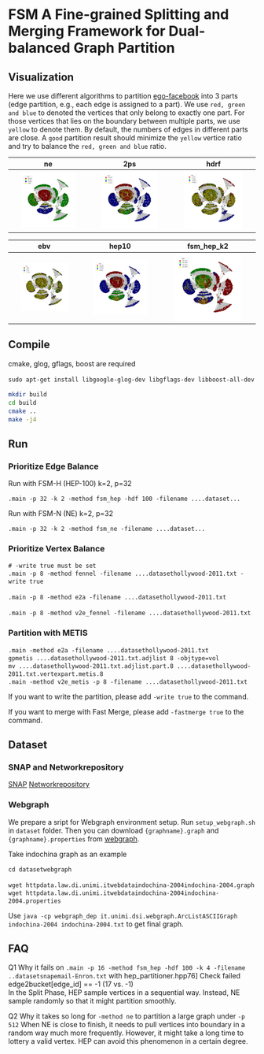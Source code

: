 FSM A Fine-grained Splitting and Merging Framework for Dual-balanced Graph Partition
=============================================

## Visualization

Here we use different algorithms to partition [ego-facebook](httpssnap.stanford.edudataego-Facebook.html) into 3 parts (edge partition, e.g., each edge is assigned to a part).
We use `red, green and blue` to denoted the vertices that only belong to exactly one part.
For those vertices that lies on the boundary between multiple parts, we use `yellow` to denote them.
By default, the numbers of edges in different parts are close.
A `good` partition result should minimize the `yellow` vertice ratio and try to balance the `red, green and blue` ratio.



|   ne   |   2ps   |   hdrf   |
| :-: | :-: | :-: |
|   <img src="images/facebook_combined.edgepart.ne.3.png" width="75%">    |   <img src="images/facebook_combined.edgepart.2ps.3.png" width="75%">   |   <img src="images/facebook_combined.edgepart.hdrf.3.png" width="75%">   |

|   ebv   |   hep10   | **fsm_hep_k2** |
| :-: | :-: |  :-: |
|   <img src="images/facebook_combined.edgepart.ebv.3.png" width="75%">   |   <img src="images/facebook_combined.edgepart.hep_hdf_10.3.png" width="75%">   |   <img src="images/facebook_combined.edgepart.fsm_hep_k_2.3.png" width="75%">   |


## Compile

cmake, glog, gflags, boost are required

`sudo apt-get install libgoogle-glog-dev libgflags-dev libboost-all-dev`

```sh
mkdir build 
cd build
cmake ..
make -j4
```

## Run

### Prioritize Edge Balance

Run with FSM-H (HEP-100) k=2, p=32

```shell
.main -p 32 -k 2 -method fsm_hep -hdf 100 -filename ....dataset...
```

Run with FSM-N (NE) k=2, p=32

```shell
.main -p 32 -k 2 -method fsm_ne -filename ....dataset...
```

### Prioritize Vertex Balance

```shell
# -write true must be set
.main -p 8 -method fennel -filename ....datasethollywood-2011.txt -write true

.main -p 8 -method e2a -filename ....datasethollywood-2011.txt

.main -p 8 -method v2e_fennel -filename ....datasethollywood-2011.txt
```

### Partition with METIS

```shell
.main -method e2a -filename ....datasethollywood-2011.txt
gpmetis ....datasethollywood-2011.txt.adjlist 8 -objtype=vol
mv ....datasethollywood-2011.txt.adjlist.part.8 ....datasethollywood-2011.txt.vertexpart.metis.8
.main -method v2e_metis -p 8 -filename ....datasethollywood-2011.txt
```


If you want to write the partition, please add `-write true` to the command.

If you want to merge with Fast Merge, please add `-fastmerge true` to the command.

## Dataset

### SNAP and Networkrepository

[SNAP](httpsnap.stanford.edudataindex.html)
[Networkrepository](httpsnetworkrepository.comnetworks.php)

### Webgraph
We prepare a sript for Webgraph environment setup. Run `setup_webgraph.sh` in `dataset` folder. 
Then you can download `{graphname}.graph` and `{graphname}.properties` from [webgraph](httpslaw.di.unimi.itdatasets.php). 

Take indochina graph as an example

```shell
cd datasetwebgraph

wget httpdata.law.di.unimi.itwebdataindochina-2004indochina-2004.graph
wget httpdata.law.di.unimi.itwebdataindochina-2004indochina-2004.properties
```

Use `java -cp webgraph_dep it.unimi.dsi.webgraph.ArcListASCIIGraph indochina-2004 indochina-2004.txt` to get final graph. 

## FAQ

Q1 Why it fails on `.main -p 16 -method fsm_hep -hdf 100 -k 4 -filename ..datasetsnapemail-Enron.txt` with hep_partitioner.hpp76] Check failed edge2bucket[edge_id] == -1 (17 vs. -1)   
 In the Split Phase, HEP sample vertices in a sequential way. 
 Instead, NE sample randomly so that it might partition smoothly. 

Q2 Why it takes so long for `-method ne` to partition a large graph under `-p 512` 
 When NE is close to finish, it needs to pull vertices into boundary in a random way much more frequently. However, it might take a long time to lottery a valid vertex. 
 HEP can avoid this phenomenon in a certain degree. 